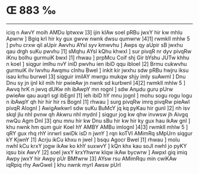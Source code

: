 # Œ 883 ‰
---
iciq n AwvY moih AMDu lptwxw ]3] ijin kIAw soeI pRBu jwxY hir kw
mhlu Apwrw ] Bgiq krI hir ky gux gwvw nwnk dwsu qumwrw ]4]1]
rwmklI mhlw 5 ] pvhu crxw qil aUpir Awvhu AYsI syv kmwvhu ]
Awps qy aUpir sB jwxhu qau drgh suKu pwvhu ]1] sMqhu AYsI kQhu
khwxI ] sur pivqR nr dyv pivqRw iKnu bolhu gurmuiK bwxI ]1] rhwau ]
prpMcu Coif shj Gir bYshu JUTw khhu n koeI ] siqgur imlhu nvY iniD
pwvhu ien ibiD qqu ibloeI ]2] Brmu cukwvhu gurmuiK ilv lwvhu Awqmu
cInhu BweI ] inkit kir jwxhu sdw pRBu hwjru iksu isau krhu burweI ]3]
siqguir imilAY mwrgu mukqw shjy imly suAwmI ] Dnu Dnu sy jn ijnI kil
mih hir pwieAw jn nwnk sd kurbwnI ]4]2] rwmklI mhlw 5 ] Awvq
hrK n jwvq dUKw nh ibAwpY mn rognI ] sdw Anµdu guru pUrw pwieAw qau
auqrI sgl ibEgnI ]1] ieh ibiD hY mnu jognI ] mohu sogu rogu logu n
ibAwpY qh hir hir hir rs BognI ]1] rhwau ] surg pivqRw imrq pivqRw
pieAwl pivqR AlognI ] AwigAwkwrI sdw suKu BuMcY jq kq pyKau hir
gunI ]2] nh isv skqI jlu nhI pvnw qh Akwru nhI mydnI ] siqgur
jog kw qhw invwsw jh Aivgq nwQu Agm DnI ]3] qnu mnu hir kw Dnu
sBu hir kw hir ky gux hau ikAw gnI ] khu nwnk hm qum guir KoeI hY
AMBY AMBu imlognI ]4]3] rwmklI mhlw 5 ] qRY gux rhq rhY inrwrI
swiDk isD n jwnY ] rqn koTVI AMimRq sMpUrn siqgur kY KjwnY ]1]
Acrju ikCu khxu n jweI ] bsqu Agocr BweI ]1] rhwau ] molu nwhI kCu
krxY jogw ikAw ko khY suxwvY ] kQn khx kau soJI nwhI jo pyKY iqsu bix
AwvY ]2] soeI jwxY krxYhwrw kIqw ikAw bycwrw ] AwpxI giq imiq Awpy
jwxY hir Awpy pUr BMfwrw ]3] AYsw rsu AMimRqu min cwiKAw iqRpiq rhy
AwGweI ] khu nwnk myrI Awsw pUrI
####
